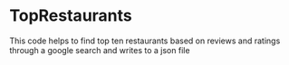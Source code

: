 # TopRestaurants
This code helps to find top ten restaurants based on reviews and ratings through a google search and writes to a json file
